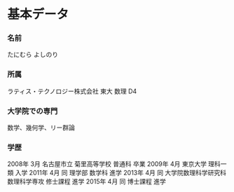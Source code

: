 # 基本データ

### 名前
たにむら よしのり

### 所属
ラティス・テクノロジー株式会社
東大 数理 D4

### 大学院での専門
数学、幾何学、リー群論

### 学歴
2008年 3月 名古屋市立 菊里高等学校 普通科 卒業
2009年 4月 東京大学 理科一類 入学
2011年 4月 同 理学部 数学科 進学
2013年 4月 同 大学院数理科学研究科 数理科学専攻 修士課程 進学
2015年 4月 同 博士課程 進学



